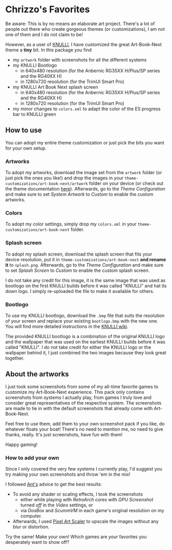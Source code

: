 # Chrizzo's Favorites

Be aware: This is by no means an elaborate art project. There's a lot of people out there who create gorgeous themes (or customizations), I am not one of them and I do not claim to be!

However, as a user of [KNULLI](https://www.knulli.org), I have customized the great Art-Book-Next theme a **tiny** bit. In this package you find

* my `artwork` folder with screenshots for all the different systems
* my KNULLI Bootlogo
    * in 640x480 resolution (for the Anbernic RG35XX H/Plus/SP series and the RG40XX H)
    * in 1280x720 resolution (for the TrimUI Smart Pro)
* my KNULLI Art Book Next splash screen
    * in 640x480 resolution (for the Anbernic RG35XX H/Plus/SP series and the RG40XX H)
    * in 1280x720 resolution (for the TrimUI Smart Pro)
* my minor changes to `colors.xml` to adapt the color of the ES progress bar to KNULLI green

## How to use

You can adopt my entire theme customization or just pick the bits you want for your own setup.

### Artworks

To adopt my artworks, download the image set from the `artwork` folder (or just pick the ones you like!) and drop the images in your `theme-customizations/art-book-next/artwork` folder on your device (or check out the theme documentation [here](https://github.com/anthonycaccese/art-book-next-es)). Afterwards, go to the *Theme Configuration* and make sure to set *System Artwork* to *Custom* to enable the custom artworks.

### Colors

To adopt my color settings, simply drop my `colors.xml` in your `theme-customizations/art-book-next` folder.

### Splash screen

To adopt my splash screen, download the splash screen that fits your device resolution, put it in `theme-customizations/art-book-next` **and rename it** to `splash.png`. Afterwards, go to the *Theme Configuration* and make sure to set *Splash Screen* to *Custom* to enable the custom splash screen.

I do not take any credit for this image, it is the same image that was used as bootlogo on the first KNULLI builds before it was called "KNULLI" and hat its down logo. I simply re-uploaded the file to make it available for others.

### Bootlogo

To use my KNULLI bootlogo, download the `.bmp` file that suits the resolution of your screen and replace your existing `bootlogo.bmp` with the new one. You will find more detailed instructions in the [KNULLI wiki](https://knulli.org/configure/customization/bootlogo/).

The provided KNULLI bootlogo is a combination of the original KNULLI logo and the wallpaper that was used on the earliest KNULLI builds before it was called "KNULLI". I do not take credit for either the KNULLI logo or the wallpaper behind it, I just combined the two images because they look great together.

## About the artworks

I just took some screenshots from some of my all-time favorite games to customize my Art-Book-Next experience. This pack only contains screenshots from systems I actually play, from games I truly love and consider great representatives of the respective system. The screenshots are made to tie in with the default screenshots that already come with Art-Book-Next.

Feel free to use them, add them to your own screenshot pack if you like, do whatever floats your boat! There's no need to mention me, no need to give thanks, really. It's just screenshots, have fun with them!

Happy gaming!

### How to add your own

Since I only covered the very few systems I currently play, I'd suggest you try making your own screenshots and throw 'em in the mix!

I followed [Ant's](https://github.com/anthonycaccese) advice to get the best results:

- To avoid any shader or scaling effects, I took the screenshots
    - either while playing with *RetroArch* cores with *GPU Screenshot* turned *off* in the *Video* settings, or
    - via *DosBox* and *ScummVM* in each game's original resolution on my computer.
- Afterwards, I used [Pixel Art Scaler](https://lospec.com/pixel-art-scaler/) to upscale the images without any blur or distortion.

Try the same! Make your own! Which games are *your* favorites you desperately want to show off?
